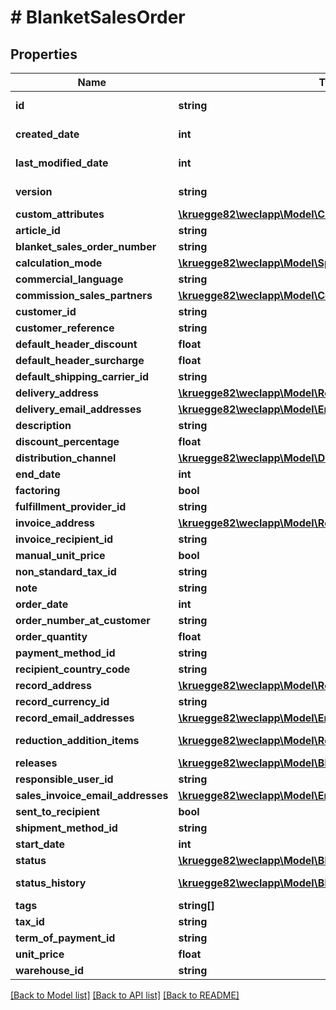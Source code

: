 # # BlanketSalesOrder

## Properties

Name | Type | Description | Notes
------------ | ------------- | ------------- | -------------
**id** | **string** |  | [optional] [readonly]
**created_date** | **int** |  | [optional] [readonly]
**last_modified_date** | **int** |  | [optional] [readonly]
**version** | **string** |  | [optional] [readonly]
**custom_attributes** | [**\kruegge82\weclapp\Model\CustomAttribute[]**](CustomAttribute.md) |  | [optional]
**article_id** | **string** |  | [optional]
**blanket_sales_order_number** | **string** |  | [optional]
**calculation_mode** | [**\kruegge82\weclapp\Model\SpecialCalculationMode**](SpecialCalculationMode.md) |  | [optional]
**commercial_language** | **string** |  | [optional]
**commission_sales_partners** | [**\kruegge82\weclapp\Model\CommissionSalesPartner[]**](CommissionSalesPartner.md) |  | [optional]
**customer_id** | **string** |  | [optional]
**customer_reference** | **string** |  | [optional]
**default_header_discount** | **float** |  | [optional]
**default_header_surcharge** | **float** |  | [optional]
**default_shipping_carrier_id** | **string** |  | [optional]
**delivery_address** | [**\kruegge82\weclapp\Model\RecordAddress**](RecordAddress.md) |  | [optional]
**delivery_email_addresses** | [**\kruegge82\weclapp\Model\EmailAddresses**](EmailAddresses.md) |  | [optional]
**description** | **string** |  | [optional]
**discount_percentage** | **float** |  | [optional]
**distribution_channel** | [**\kruegge82\weclapp\Model\DistributionChannel**](DistributionChannel.md) |  | [optional]
**end_date** | **int** |  | [optional]
**factoring** | **bool** |  | [optional]
**fulfillment_provider_id** | **string** |  | [optional]
**invoice_address** | [**\kruegge82\weclapp\Model\RecordAddress**](RecordAddress.md) |  | [optional]
**invoice_recipient_id** | **string** |  | [optional]
**manual_unit_price** | **bool** |  | [optional]
**non_standard_tax_id** | **string** |  | [optional]
**note** | **string** |  | [optional]
**order_date** | **int** |  | [optional]
**order_number_at_customer** | **string** |  | [optional]
**order_quantity** | **float** |  | [optional]
**payment_method_id** | **string** |  | [optional]
**recipient_country_code** | **string** |  | [optional]
**record_address** | [**\kruegge82\weclapp\Model\RecordAddress**](RecordAddress.md) |  | [optional]
**record_currency_id** | **string** |  | [optional]
**record_email_addresses** | [**\kruegge82\weclapp\Model\EmailAddresses**](EmailAddresses.md) |  | [optional]
**reduction_addition_items** | [**\kruegge82\weclapp\Model\ReductionAdditionItem[]**](ReductionAdditionItem.md) |  | [optional] [readonly]
**releases** | [**\kruegge82\weclapp\Model\BlanketSalesOrderItem[]**](BlanketSalesOrderItem.md) |  | [optional]
**responsible_user_id** | **string** |  | [optional]
**sales_invoice_email_addresses** | [**\kruegge82\weclapp\Model\EmailAddresses**](EmailAddresses.md) |  | [optional]
**sent_to_recipient** | **bool** |  | [optional]
**shipment_method_id** | **string** |  | [optional]
**start_date** | **int** |  | [optional]
**status** | [**\kruegge82\weclapp\Model\BlanketSalesOrderStatusType**](BlanketSalesOrderStatusType.md) |  | [optional]
**status_history** | [**\kruegge82\weclapp\Model\BlanketSalesOrderStatusHistory[]**](BlanketSalesOrderStatusHistory.md) |  | [optional] [readonly]
**tags** | **string[]** |  | [optional]
**tax_id** | **string** |  | [optional]
**term_of_payment_id** | **string** |  | [optional]
**unit_price** | **float** |  | [optional]
**warehouse_id** | **string** |  | [optional]

[[Back to Model list]](../../README.md#models) [[Back to API list]](../../README.md#endpoints) [[Back to README]](../../README.md)
